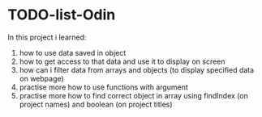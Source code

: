 # TODO-list-Odin
In this project i learned:
1) how to use data saved in object
2) how to get access to that data and use it to display on screen
3) how can i filter data from arrays and objects (to display specified data on webpage)
4) practise more how to use functions with argument
5) practise more how to find correct object in array using findIndex (on project names) and boolean (on project titles)
